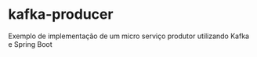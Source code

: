 # kafka-producer
Exemplo de implementação de um micro serviço produtor utilizando Kafka e Spring Boot
